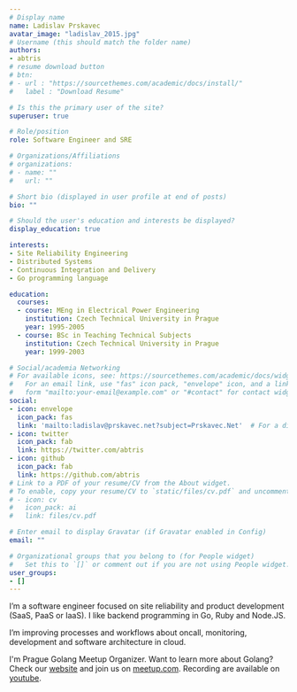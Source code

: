 ```yaml
---
# Display name
name: Ladislav Prskavec
avatar_image: "ladislav_2015.jpg"
# Username (this should match the folder name)
authors:
- abtris
# resume download button
# btn:
# - url : "https://sourcethemes.com/academic/docs/install/"
#   label : "Download Resume"

# Is this the primary user of the site?
superuser: true

# Role/position
role: Software Engineer and SRE

# Organizations/Affiliations
# organizations:
# - name: ""
#   url: ""

# Short bio (displayed in user profile at end of posts)
bio: ""

# Should the user's education and interests be displayed?
display_education: true

interests:
- Site Reliability Engineering
- Distributed Systems
- Continuous Integration and Delivery
- Go programming language

education:
  courses:
  - course: MEng in Electrical Power Engineering
    institution: Czech Technical University in Prague
    year: 1995-2005
  - course: BSc in Teaching Technical Subjects
    institution: Czech Technical University in Prague
    year: 1999-2003

# Social/academia Networking
# For available icons, see: https://sourcethemes.com/academic/docs/widgets/#icons
#   For an email link, use "fas" icon pack, "envelope" icon, and a link in the
#   form "mailto:your-email@example.com" or "#contact" for contact widget.
social:
- icon: envelope
  icon_pack: fas
  link: 'mailto:ladislav@prskavec.net?subject=Prskavec.Net'  # For a direct email link, use "mailto:test@example.org".
- icon: twitter
  icon_pack: fab
  link: https://twitter.com/abtris
- icon: github
  icon_pack: fab
  link: https://github.com/abtris
# Link to a PDF of your resume/CV from the About widget.
# To enable, copy your resume/CV to `static/files/cv.pdf` and uncomment the lines below.
# - icon: cv
#   icon_pack: ai
#   link: files/cv.pdf

# Enter email to display Gravatar (if Gravatar enabled in Config)
email: ""

# Organizational groups that you belong to (for People widget)
#   Set this to `[]` or comment out if you are not using People widget.
user_groups:
- []
---
```


I’m a software engineer focused on site reliability and product development (SaaS, PaaS or IaaS). I like backend programming in Go, Ruby and Node.JS.

I’m improving processes and workflows about oncall, monitoring, development and software architecture in cloud. 

I'm Prague Golang Meetup Organizer. Want to learn more about Golang? Check our [website](https://www.gomeetupprague.cz/) and join us on [meetup.com](https://www.meetup.com/prague-golang-meetup/). Recording are available on [youtube](https://www.youtube.com/@gomeetupprague).
